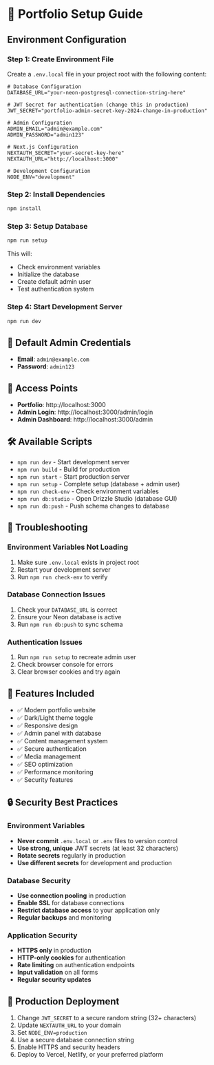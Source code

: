 # 🚀 Portfolio Setup Guide

## Environment Configuration

### Step 1: Create Environment File
Create a `.env.local` file in your project root with the following content:

```env
# Database Configuration
DATABASE_URL="your-neon-postgresql-connection-string-here"

# JWT Secret for authentication (change this in production)
JWT_SECRET="portfolio-admin-secret-key-2024-change-in-production"

# Admin Configuration
ADMIN_EMAIL="admin@example.com"
ADMIN_PASSWORD="admin123"

# Next.js Configuration
NEXTAUTH_SECRET="your-secret-key-here"
NEXTAUTH_URL="http://localhost:3000"

# Development Configuration
NODE_ENV="development"
```

### Step 2: Install Dependencies
```bash
npm install
```

### Step 3: Setup Database
```bash
npm run setup
```

This will:
- Check environment variables
- Initialize the database
- Create default admin user
- Test authentication system

### Step 4: Start Development Server
```bash
npm run dev
```

## 🔐 Default Admin Credentials
- **Email**: `admin@example.com`
- **Password**: `admin123`

## 📱 Access Points
- **Portfolio**: http://localhost:3000
- **Admin Login**: http://localhost:3000/admin/login
- **Admin Dashboard**: http://localhost:3000/admin

## 🛠️ Available Scripts
- `npm run dev` - Start development server
- `npm run build` - Build for production
- `npm run start` - Start production server
- `npm run setup` - Complete setup (database + admin user)
- `npm run check-env` - Check environment variables
- `npm run db:studio` - Open Drizzle Studio (database GUI)
- `npm run db:push` - Push schema changes to database

## 🔧 Troubleshooting

### Environment Variables Not Loading
1. Make sure `.env.local` exists in project root
2. Restart your development server
3. Run `npm run check-env` to verify

### Database Connection Issues
1. Check your `DATABASE_URL` is correct
2. Ensure your Neon database is active
3. Run `npm run db:push` to sync schema

### Authentication Issues
1. Run `npm run setup` to recreate admin user
2. Check browser console for errors
3. Clear browser cookies and try again

## 🎯 Features Included
- ✅ Modern portfolio website
- ✅ Dark/Light theme toggle
- ✅ Responsive design
- ✅ Admin panel with database
- ✅ Content management system
- ✅ Secure authentication
- ✅ Media management
- ✅ SEO optimization
- ✅ Performance monitoring
- ✅ Security features

## 🔒 Security Best Practices

### Environment Variables
- **Never commit** `.env.local` or `.env` files to version control
- **Use strong, unique** JWT secrets (at least 32 characters)
- **Rotate secrets** regularly in production
- **Use different secrets** for development and production

### Database Security
- **Use connection pooling** in production
- **Enable SSL** for database connections
- **Restrict database access** to your application only
- **Regular backups** and monitoring

### Application Security
- **HTTPS only** in production
- **HTTP-only cookies** for authentication
- **Rate limiting** on authentication endpoints
- **Input validation** on all forms
- **Regular security updates**

## 🚀 Production Deployment
1. Change `JWT_SECRET` to a secure random string (32+ characters)
2. Update `NEXTAUTH_URL` to your domain
3. Set `NODE_ENV=production`
4. Use a secure database connection string
5. Enable HTTPS and security headers
6. Deploy to Vercel, Netlify, or your preferred platform
